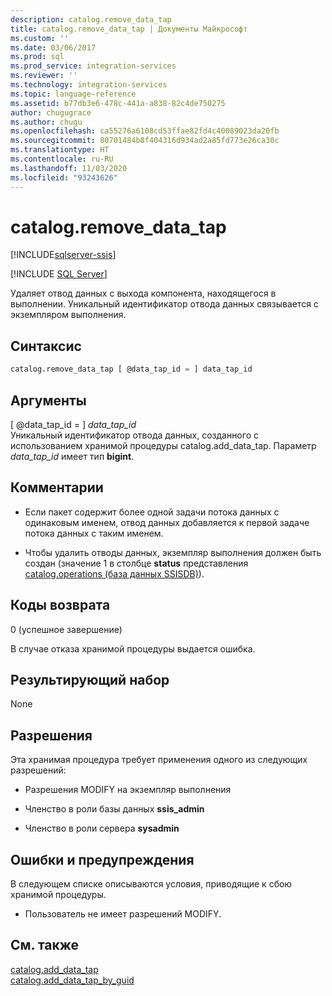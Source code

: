 ```yaml
---
description: catalog.remove_data_tap
title: catalog.remove_data_tap | Документы Майкрософт
ms.custom: ''
ms.date: 03/06/2017
ms.prod: sql
ms.prod_service: integration-services
ms.reviewer: ''
ms.technology: integration-services
ms.topic: language-reference
ms.assetid: b77db3e6-478c-441a-a838-82c4de750275
author: chugugrace
ms.author: chugu
ms.openlocfilehash: ca55276a6108cd53ffae82fd4c40089023da20fb
ms.sourcegitcommit: 80701484b8f404316d934ad2a85fd773e26ca30c
ms.translationtype: HT
ms.contentlocale: ru-RU
ms.lasthandoff: 11/03/2020
ms.locfileid: "93243626"
---
```

# <a name="catalogremove_data_tap"></a>catalog.remove_data_tap 

[!INCLUDE[sqlserver-ssis](../../includes/applies-to-version/sqlserver-ssis.md)]


[!INCLUDE [SQL Server](../../includes/applies-to-version/sqlserver.md)]

  Удаляет отвод данных с выхода компонента, находящегося в выполнении. Уникальный идентификатор отвода данных связывается с экземпляром выполнения.  
  
## <a name="syntax"></a>Синтаксис  
  
```sql  
catalog.remove_data_tap [ @data_tap_id = ] data_tap_id  
```  
  
## <a name="arguments"></a>Аргументы  
 [ @data_tap_id = ] *data_tap_id*  
 Уникальный идентификатор отвода данных, созданного с использованием хранимой процедуры catalog.add_data_tap. Параметр *data_tap_id* имеет тип **bigint**.  
  
## <a name="remarks"></a>Комментарии  

- Если пакет содержит более одной задачи потока данных с одинаковым именем, отвод данных добавляется к первой задаче потока данных с таким именем.  
  
- Чтобы удалить отводы данных, экземпляр выполнения должен быть создан (значение 1 в столбце **status** представления [catalog.operations (база данных SSISDB)](../../integration-services/system-views/catalog-operations-ssisdb-database.md)).  
  
## <a name="return-codes"></a>Коды возврата  
 0 (успешное завершение)  
  
 В случае отказа хранимой процедуры выдается ошибка.  
  
## <a name="result-set"></a>Результирующий набор  
 None  
  
## <a name="permissions"></a>Разрешения  
 Эта хранимая процедура требует применения одного из следующих разрешений:  
  
-   Разрешения MODIFY на экземпляр выполнения  
  
-   Членство в роли базы данных **ssis_admin**  
  
-   Членство в роли сервера **sysadmin**  
  
## <a name="errors-and-warnings"></a>Ошибки и предупреждения  
 В следующем списке описываются условия, приводящие к сбою хранимой процедуры.  
  
-   Пользователь не имеет разрешений MODIFY.  
  
## <a name="see-also"></a>См. также  
 [catalog.add_data_tap](../../integration-services/system-stored-procedures/catalog-add-data-tap.md)   
 [catalog.add_data_tap_by_guid](../../integration-services/system-stored-procedures/catalog-add-data-tap-by-guid.md)  
  
  
